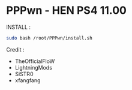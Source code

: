 # PPPwn - HEN PS4 11.00

INSTALL :
```sh
sudo bash /root/PPPwn/install.sh
```
Credit : 
- TheOfficialFloW
- LightningMods
- SiSTR0
- xfangfang
